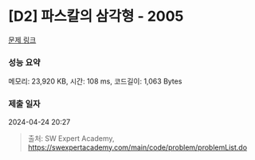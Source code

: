# [D2] 파스칼의 삼각형 - 2005 

[문제 링크](https://swexpertacademy.com/main/code/problem/problemDetail.do?contestProbId=AV5P0-h6Ak4DFAUq) 

### 성능 요약

메모리: 23,920 KB, 시간: 108 ms, 코드길이: 1,063 Bytes

### 제출 일자

2024-04-24 20:27



> 출처: SW Expert Academy, https://swexpertacademy.com/main/code/problem/problemList.do